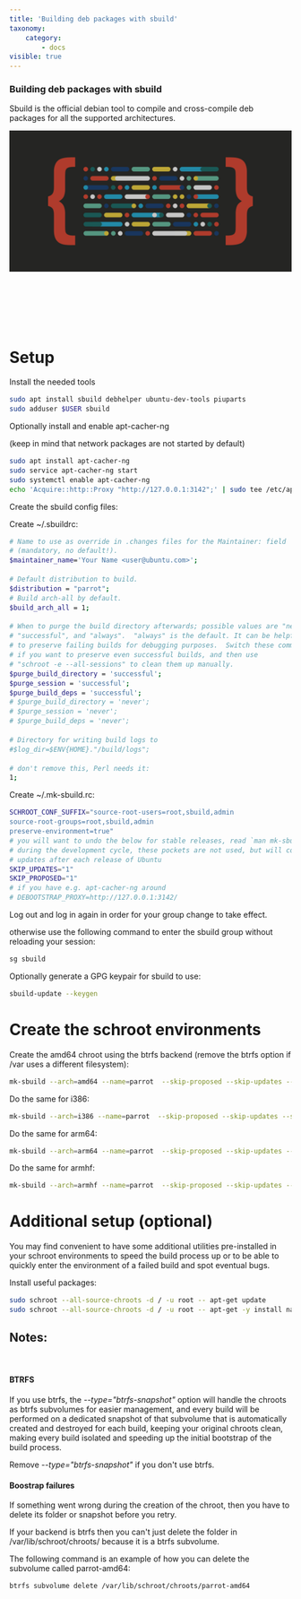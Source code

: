 ```yaml
---
title: 'Building deb packages with sbuild'
taxonomy:
    category:
        - docs
visible: true
---
```


### Building deb packages with sbuild

Sbuild is the official debian tool to compile and cross-compile deb packages
for all the supported architectures.

![screenshot](../img/developer-background.jpg)

&nbsp;


&nbsp;


&nbsp;


# Setup

Install the needed tools

```bash
sudo apt install sbuild debhelper ubuntu-dev-tools piuparts
sudo adduser $USER sbuild
```

Optionally install and enable apt-cacher-ng

(keep in mind that network packages are not started by default)

```bash
sudo apt install apt-cacher-ng
sudo service apt-cacher-ng start
sudo systemctl enable apt-cacher-ng
echo 'Acquire::http::Proxy "http://127.0.0.1:3142";' | sudo tee /etc/apt/apt.conf.d/01acng
```


Create the sbuild config files:

Create ~/.sbuildrc:

```bash
# Name to use as override in .changes files for the Maintainer: field
# (mandatory, no default!).
$maintainer_name='Your Name <user@ubuntu.com>';

# Default distribution to build.
$distribution = "parrot";
# Build arch-all by default.
$build_arch_all = 1;

# When to purge the build directory afterwards; possible values are "never",
# "successful", and "always".  "always" is the default. It can be helpful
# to preserve failing builds for debugging purposes.  Switch these comments
# if you want to preserve even successful builds, and then use
# "schroot -e --all-sessions" to clean them up manually.
$purge_build_directory = 'successful';
$purge_session = 'successful';
$purge_build_deps = 'successful';
# $purge_build_directory = 'never';
# $purge_session = 'never';
# $purge_build_deps = 'never';

# Directory for writing build logs to
#$log_dir=$ENV{HOME}."/build/logs";

# don't remove this, Perl needs it:
1;
```


Create ~/.mk-sbuild.rc:

```bash
SCHROOT_CONF_SUFFIX="source-root-users=root,sbuild,admin
source-root-groups=root,sbuild,admin
preserve-environment=true"
# you will want to undo the below for stable releases, read `man mk-sbuild` for details
# during the development cycle, these pockets are not used, but will contain important
# updates after each release of Ubuntu
SKIP_UPDATES="1"
SKIP_PROPOSED="1"
# if you have e.g. apt-cacher-ng around
# DEBOOTSTRAP_PROXY=http://127.0.0.1:3142/
```


Log out and log in again in order for your group change to take effect.

otherwise use the following command to enter the sbuild group without reloading your session:

```bash
sg sbuild
```


Optionally generate a GPG keypair for sbuild to use:

```bash
sbuild-update --keygen
```

# Create the schroot environments

Create the amd64 chroot using the btrfs backend (remove the btrfs option if /var uses a different filesystem):

```bash
mk-sbuild --arch=amd64 --name=parrot  --skip-proposed --skip-updates --skip-security --debootstrap-include=ca-certificates,parrot-archive-keyring,gnupg2 --debootstrap-mirror=http://127.0.0.1:3142/deb.parrotsec.org/parrot --type="btrfs-snapshot" --distro="debian" parrot
```


Do the same for i386:

```bash
mk-sbuild --arch=i386 --name=parrot  --skip-proposed --skip-updates --skip-security --debootstrap-include=ca-certificates,parrot-archive-keyring,gnupg2 --debootstrap-mirror=http://127.0.0.1:3142/deb.parrotsec.org/parrot --type="btrfs-snapshot" --distro="debian" parrot
```

Do the same for arm64:

```bash
mk-sbuild --arch=arm64 --name=parrot  --skip-proposed --skip-updates --skip-security --debootstrap-include=ca-certificates,parrot-archive-keyring,gnupg2 --debootstrap-mirror=http://127.0.0.1:3142/deb.parrotsec.org/parrot --type="btrfs-snapshot" --distro="debian" parrot
```


Do the same for armhf:

```bash
mk-sbuild --arch=armhf --name=parrot  --skip-proposed --skip-updates --skip-security --debootstrap-include=ca-certificates,parrot-archive-keyring,gnupg2 --debootstrap-mirror=http://127.0.0.1:3142/deb.parrotsec.org/parrot --type="btrfs-snapshot" --distro="debian" parrot
```


# Additional setup (optional)

You may find convenient to have some additional utilities pre-installed in your schroot environments to speed the build process up or to be able to quickly enter the environment of a failed build and spot eventual bugs.

Install useful packages:

```bash
sudo schroot --all-source-chroots -d / -u root -- apt-get update
sudo schroot --all-source-chroots -d / -u root -- apt-get -y install nano curl wget devscripts build-essential ubuntu-dev-tools
```


## Notes:

&nbsp;

#### BTRFS

If you use btrfs, the *--type="btrfs-snapshot"* option will handle the chroots as btrfs subvolumes for easier management,
and every build will be performed on a dedicated snapshot of that subvolume that is automatically created and destroyed for each build,
keeping your original chroots clean, making every build isolated and speeding up the initial bootstrap of the build process.

Remove *--type="btrfs-snapshot"* if you don't use btrfs.

#### Boostrap failures

If something went wrong during the creation of the chroot, then you have to delete its folder or snapshot before you retry.

If your backend is btrfs then you can't just delete the folder in /var/lib/schroot/chroots/ because it is a btrfs subvolume.

The following command is an example of how you can delete the subvolume called parrot-amd64:

```bash
btrfs subvolume delete /var/lib/schroot/chroots/parrot-amd64
```
